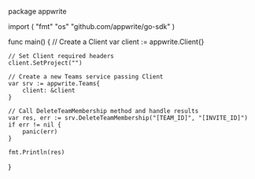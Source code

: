 package appwrite

import (
    "fmt"
    "os"
    "github.com/appwrite/go-sdk"
)

func main() {
    // Create a Client
    var client := appwrite.Client{}

    // Set Client required headers
    client.SetProject("")

    // Create a new Teams service passing Client
    var srv := appwrite.Teams{
        client: &client
    }

    // Call DeleteTeamMembership method and handle results
    var res, err := srv.DeleteTeamMembership("[TEAM_ID]", "[INVITE_ID]")
    if err != nil {
        panic(err)
    }

    fmt.Println(res)
}